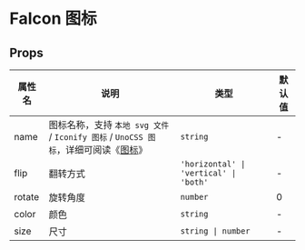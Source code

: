 # FaIcon 图标

## Props

| 属性名 | 说明                                                                                               | 类型                                   | 默认值 |
| ------ | -------------------------------------------------------------------------------------------------- | -------------------------------------- | ------ |
| name   | 图标名称，支持 `本地 svg 文件` / `Iconify 图标` / `UnoCSS 图标`，详细可阅读《[图标](/guide/icon)》 | `string`                               | -      |
| flip   | 翻转方式                                                                                           | `'horizontal' \| 'vertical' \| 'both'` | -      |
| rotate | 旋转角度                                                                                           | `number`                               | 0      |
| color  | 颜色                                                                                               | `string`                               | -      |
| size   | 尺寸                                                                                               | `string \| number`                     | -      |
